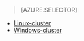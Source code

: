 > [AZURE.SELECTOR]
- [Linux-cluster](../articles/hdinsight/hdinsight-hadoop-run-samples-linux.md)
- [Windows-cluster](../articles/hdinsight/hdinsight-run-samples.md)
